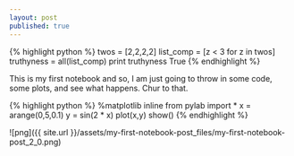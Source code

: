 ```yaml
---
layout: post
published: true
---
```


{% highlight python %}
twos = [2,2,2,2]
list_comp = [z < 3 for z in twos]
truthyness = all(list_comp)
print truthyness
True
{% endhighlight %}

This is my first notebook and so, I am just going to throw in some code, some
plots, and see what happens. Chur to that.

{% highlight python %}
%matplotlib inline
from pylab import *
x = arange(0,5,0.1)
y = sin(2 * x)
plot(x,y)
show()
{% endhighlight %}

![png]({{ site.url }}/assets/my-first-notebook-post_files/my-first-notebook-post_2_0.png)



    

